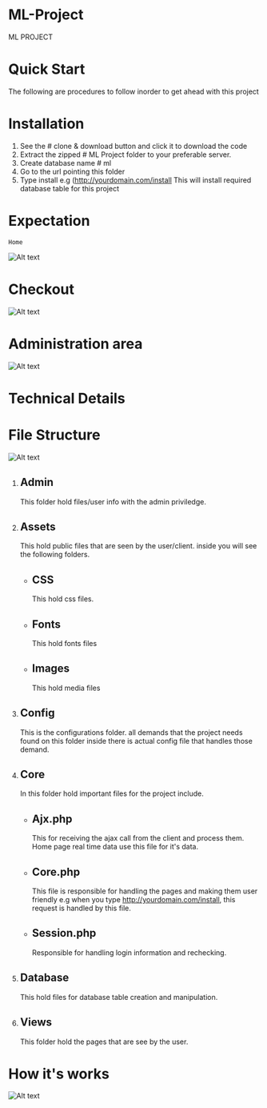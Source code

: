 # ML-Project
ML PROJECT


# Quick Start

The following are procedures to follow inorder to get ahead with this project

# Installation

1. See the # clone & download button and click it to download the code
2. Extract the zipped # ML Project folder to your preferable server.
3. Create database name # ml
4. Go to the url pointing this folder
5. Type install e.g (http://yourdomain.com/install
This will install required database table for this project

# Expectation
    Home
![Alt text](https://github.com/reddeath1/ML-Project/blob/master/assets/images/showcase.PNG?raw=true "showcase")

# Checkout 
![Alt text](https://github.com/reddeath1/ML-Project/blob/master/assets/images/showcase2.PNG?raw=true "showcase")

# Administration area
![Alt text](https://github.com/reddeath1/ML-Project/blob/master/assets/images/showcase1.PNG?raw=true "showcase")

# Technical Details

# File Structure

![Alt text](https://github.com/reddeath1/ML-Project/blob/master/assets/images/showcase3.PNG?raw=true "showcase")

1.  Admin
    -
    This folder hold files/user info with the admin priviledge.
    
2.  Assets
    -
    This hold public files that are seen by the user/client. inside you will see the following folders.
    -  CSS
        -
        This hold css files.
    - Fonts
        -
        This hold fonts files
    - Images
        -
        This hold media files
3.  Config
      -
      This is the configurations folder. all demands that the project needs found on this folder 
      inside there is actual config file that handles those demand.
 
 4. Core
    -
    In this folder hold important files for the project include.
     - Ajx.php 
        -
        This for receiving the ajax call from the client and process them. Home page real time data use this file for it's data.
        
     - Core.php
        -
        This file is responsible for handling the pages and making them user friendly e.g when you type http://yourdomain.com/install, this request is handled by this file.
        
      - Session.php
        -
        Responsible for handling login information and rechecking.
 
 5. Database
    -
    This hold files for database table creation and manipulation.
 6. Views
    -
    This folder hold the pages that are see by the user.
    
 
 # How it's works
 ![Alt text](https://github.com/reddeath1/ML-Project/blob/master/assets/images/database.PNG?raw=true "database")

    